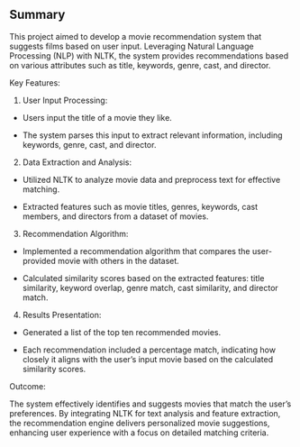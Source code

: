 ## Summary

This project aimed to develop a movie recommendation system that suggests films based on user input. Leveraging Natural Language Processing (NLP) with NLTK, the system provides recommendations based on various attributes such as title, keywords, genre, cast, and director.

Key Features:

1. User Input Processing:
  * Users input the title of a movie they like.

  * The system parses this input to extract relevant information, including keywords, genre, cast, and director.

2. Data Extraction and Analysis:

* Utilized NLTK to analyze movie data and preprocess text for effective matching.

* Extracted features such as movie titles, genres, keywords, cast members, and directors from a dataset of movies.

3. Recommendation Algorithm:

* Implemented a recommendation algorithm that compares the user-provided movie with others in the dataset.

* Calculated similarity scores based on the extracted features: title similarity, keyword overlap, genre match, cast similarity, and director match.

4. Results Presentation:

* Generated a list of the top ten recommended movies.

* Each recommendation included a percentage match, indicating how closely it aligns with the user’s input movie based on the calculated similarity scores.

Outcome:

The system effectively identifies and suggests movies that match the user’s preferences. By integrating NLTK for text analysis and feature extraction, the recommendation engine delivers personalized movie suggestions, enhancing user experience with a focus on detailed matching criteria.
